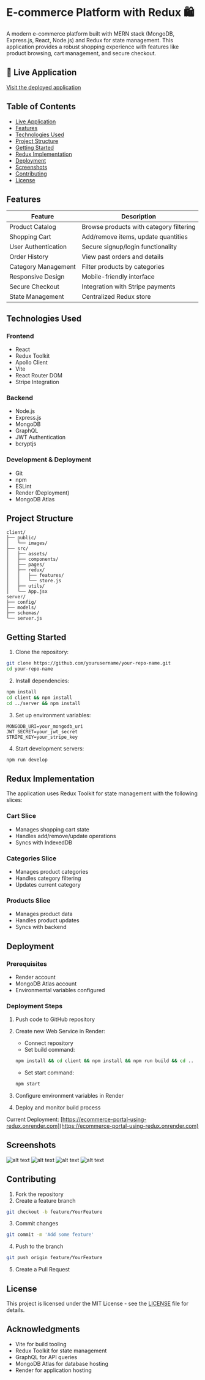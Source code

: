 # E-commerce Platform with Redux 🛍️

A modern e-commerce platform built with MERN stack (MongoDB, Express.js, React, Node.js) and Redux for state management. This application provides a robust shopping experience with features like product browsing, cart management, and secure checkout.

## 🔗 Live Application
[Visit the deployed application](https://ecommerce-portal-using-redux.onrender.com/)

## Table of Contents
- [Live Application](#-live-application)
- [Features](#features)
- [Technologies Used](#technologies-used)
- [Project Structure](#project-structure)
- [Getting Started](#getting-started)
- [Redux Implementation](#redux-implementation)
- [Deployment](#deployment)
- [Screenshots](#screenshots)
- [Contributing](#contributing)
- [License](#license)

## Features

| Feature | Description |
|---------|------------|
| Product Catalog | Browse products with category filtering |
| Shopping Cart | Add/remove items, update quantities |
| User Authentication | Secure signup/login functionality |
| Order History | View past orders and details |
| Category Management | Filter products by categories |
| Responsive Design | Mobile-friendly interface |
| Secure Checkout | Integration with Stripe payments |
| State Management | Centralized Redux store |

## Technologies Used

### Frontend
- React
- Redux Toolkit
- Apollo Client
- Vite
- React Router DOM
- Stripe Integration

### Backend
- Node.js
- Express.js
- MongoDB
- GraphQL
- JWT Authentication
- bcryptjs

### Development & Deployment
- Git
- npm
- ESLint
- Render (Deployment)
- MongoDB Atlas

## Project Structure

```
client/
├── public/
│   └── images/
├── src/
│   ├── assets/
│   ├── components/
│   ├── pages/
│   ├── redux/
│   │   ├── features/
│   │   └── store.js
│   ├── utils/
│   └── App.jsx
server/
├── config/
├── models/
├── schemas/
└── server.js
```

## Getting Started

1. Clone the repository:
```bash
git clone https://github.com/yourusername/your-repo-name.git
cd your-repo-name
```

2. Install dependencies:
```bash
npm install
cd client && npm install
cd ../server && npm install
```

3. Set up environment variables:
```env
MONGODB_URI=your_mongodb_uri
JWT_SECRET=your_jwt_secret
STRIPE_KEY=your_stripe_key
```

4. Start development servers:
```bash
npm run develop
```

## Redux Implementation

The application uses Redux Toolkit for state management with the following slices:

### Cart Slice
- Manages shopping cart state
- Handles add/remove/update operations
- Syncs with IndexedDB

### Categories Slice
- Manages product categories
- Handles category filtering
- Updates current category

### Products Slice
- Manages product data
- Handles product updates
- Syncs with backend

## Deployment

### Prerequisites
- Render account
- MongoDB Atlas account
- Environmental variables configured

### Deployment Steps

1. Push code to GitHub repository

2. Create new Web Service in Render:
   - Connect repository
   - Set build command:
   ```bash
   npm install && cd client && npm install && npm run build && cd ..
   ```
   - Set start command:
   ```bash
   npm start
   ```

3. Configure environment variables in Render

4. Deploy and monitor build process

Current Deployment: [https://ecommerce-portal-using-redux.onrender.com](https://ecommerce-portal-using-redux.onrender.com)

## Screenshots

![alt text](image.png)
![alt text](image-1.png)
![alt text](image-2.png)
![alt text](image-3.png)


## Contributing

1. Fork the repository
2. Create a feature branch
```bash
git checkout -b feature/YourFeature
```
3. Commit changes
```bash
git commit -m 'Add some feature'
```
4. Push to the branch
```bash
git push origin feature/YourFeature
```
5. Create a Pull Request

## License

This project is licensed under the MIT License - see the [LICENSE](LICENSE) file for details.

## Acknowledgments

- Vite for build tooling
- Redux Toolkit for state management
- GraphQL for API queries
- MongoDB Atlas for database hosting
- Render for application hosting



